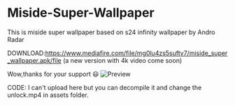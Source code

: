 # Miside-Super-Wallpaper
This is miside super wallpaper based on s24 infinity wallpaper by  Andro Radar

DOWNLOAD:https://www.mediafire.com/file/mg0lu4zs5suftv7/miside_super_wallpaper.apk/file (a new version with 4k video come soon)

Wow,thanks for your support 😃
![Preview](idk.jpg)

CODE: I can't upload here but you can decompile it and change the unlock.mp4 in assets folder.
